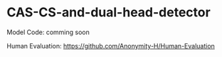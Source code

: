 # CAS-CS-and-dual-head-detector

Model Code:
comming soon

Human Evaluation:
https://github.com/Anonymity-H/Human-Evaluation
